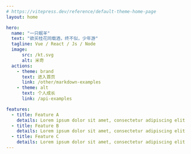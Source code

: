 ```yaml
---
# https://vitepress.dev/reference/default-theme-home-page
layout: home

hero:
  name: "一只眠羊"
  text: "欲买桂花同载酒，终不似，少年游"
  tagline: Vue / React / Js / Node
  image: 
      src: /kt.svg
      alt: 米奇
  actions:
    - theme: brand
      text: 进入首页
      link: /other/markdown-examples
    - theme: alt
      text: 个人成长
      link: /api-examples

features:
  - title: Feature A
    details: Lorem ipsum dolor sit amet, consectetur adipiscing elit
  - title: Feature B
    details: Lorem ipsum dolor sit amet, consectetur adipiscing elit
  - title: Feature C
    details: Lorem ipsum dolor sit amet, consectetur adipiscing elit
---
```


